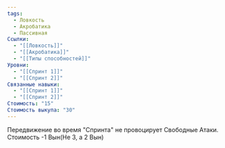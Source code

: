 ```yaml
---
tags:
  - Ловкость
  - Акробатика
  - Пассивная
Ссылки:
  - "[[Ловкость]]"
  - "[[Акробатика]]"
  - "[[Типы способностей]]"
Уровни:
  - "[[Спринт 1]]"
  - "[[Спринт 2]]"
Связанные навыки:
  - "[[Спринт 1]]"
  - "[[Спринт 2]]"
Стоимость: "15"
Стоимость выкупа: "30"
---
```

Передвижение во время "Спринта" не провоцирует Свободные Атаки.  
Стоимость -1 Вын(Не 3, а 2 Вын)